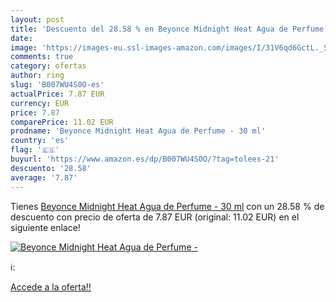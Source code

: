 ```yaml
---
layout: post
title: 'Descuento del 28.58 % en Beyonce Midnight Heat Agua de Perfume - '
date: 
image: 'https://images-eu.ssl-images-amazon.com/images/I/31V6qd6GctL._SL200_.jpg'
comments: true
category: ofertas
author: ring
slug: 'B007WU4S0O-es'
actualPrice: 7.87 EUR
currency: EUR
price: 7.87
comparePrice: 11.02 EUR
prodname: 'Beyonce Midnight Heat Agua de Perfume - 30 ml'
country: 'es'
flag: '🇪🇸'
buyurl: 'https://www.amazon.es/dp/B007WU4S0O/?tag=tolees-21'
descuento: '28.58'
average: '7.87'
---
```


Tienes [Beyonce Midnight Heat Agua de Perfume - 30 ml](https://www.amazon.es/dp/B007WU4S0O/?tag=tolees-21) con un 28.58 % de descuento con precio de oferta de 7.87 EUR (original: 11.02 EUR) en el siguiente enlace!

[![Beyonce Midnight Heat Agua de Perfume - ](https://images-eu.ssl-images-amazon.com/images/I/31V6qd6GctL._SL200_.jpg)](https://www.amazon.es/dp/B007WU4S0O/?tag=tolees-21)

ℹ️:


[Accede a la oferta!!](https://www.amazon.es/dp/B007WU4S0O/?tag=tolees-21)
